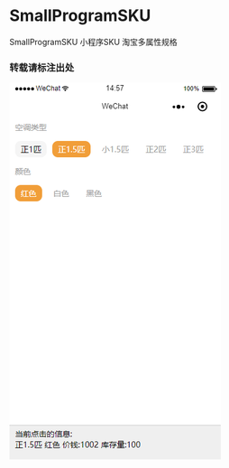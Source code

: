 # SmallProgramSKU
SmallProgramSKU 小程序SKU 淘宝多属性规格

### 转载请标注出处


![Image text](https://raw.githubusercontent.com/Deepblue1996/SmallProgramSKU/dev/sku.png)
